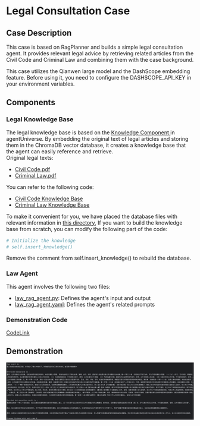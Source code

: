 # Legal Consultation Case
## Case Description
This case is based on RagPlanner and builds a simple legal consultation agent. It provides relevant legal advice by retrieving related articles from the Civil Code and Criminal Law and combining them with the case background.

This case utilizes the Qianwen large model and the DashScope embedding feature. Before using it, you need to configure the DASHSCOPE_API_KEY in your environment variables.

## Components
### Legal Knowledge Base
The legal knowledge base is based on the [Knowledge Component ](2_2_4_知识.md) in agentUniverse. By embedding the original text of legal articles and storing them in the ChromaDB vector database, it creates a knowledge base that the agent can easily reference and retrieve.  
Original legal texts:
- [Civil Code.pdf](../../../sample_standard_app/app/resources/民法典.pdf)
- [Criminal Law.pdf](../../../sample_standard_app/app/resources/刑法.pdf)

You can refer to the following code:
- [Civil Code Knowledge Base](../../../sample_standard_app/app/core/knowledge/civil_law_knowledge.py)
- [Criminal Law Knowledge Base](../../../sample_standard_app/app/core/knowledge/criminal_law_knowledge.py)

To make it convenient for you, we have placed the database files with relevant information in [this directory](../../../sample_standard_app/DB/), If you want to build the knowledge base from scratch, you can modify the following part of the code:
```python
# Initialize the knowledge
# self.insert_knowledge()
```
Remove the comment from self.insert_knowledge() to rebuild the database.

### Law Agent
This agent involves the following two files:
- [law_rag_agent.py](../../../sample_standard_app/app/core/agent/rag_agent_case/law_rag_agent.py): Defines the agent's input and output
- [law_rag_agent.yaml](../../../sample_standard_app/app/core/agent/rag_agent_case/law_rag_agent.yaml): Defines the agent's related prompts


### Demonstration Code
[CodeLink](../../../sample_standard_app/app/examples/law_chat_bot.py)

## Demonstration
![Demonstration Image](../_picture/law_agent_demo.png)
